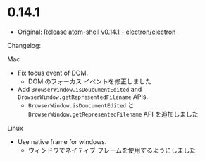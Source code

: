 # 0.14.1

* Original: [Release atom-shell v0.14.1 - electron/electron](https://github.com/electron/electron/releases/tag/v0.14.1)

Changelog:

Mac

* Fix focus event of DOM.
  * DOM のフォーカス イベントを修正しました
* Add `BrowserWindow.isDoucumentEdited` and `BrowserWindow.getRepresentedFilename` APIs.
  * `BrowserWindow.isDoucumentEdited` と `BrowserWindow.getRepresentedFilename` API を追加しました

Linux

* Use native frame for windows.
  * ウィンドウでネイティブ フレームを使用するようにしました

